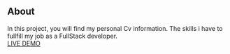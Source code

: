 ## About
In this project, you will find my personal Cv information.
The skills i have to fullfill my job as a FullStack developer.   
[LIVE DEMO](https://romabershadsky.github.io/CV/)









